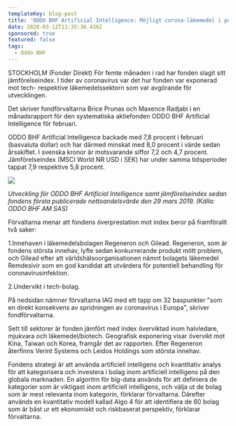 ```yaml
---
templateKey: blog-post
title: 'ODDO BHF Artificial Intelligence: Möjligt corona-läkemedel i portföljen'
date: 2020-03-12T11:35:36.436Z
sponsored: true
featured: false
tags:
  - Oddo BHF
---
```

STOCKHOLM (Fonder Direkt) För femte månaden i rad har fonden slagit sitt jämförelseindex. I tider av coronavirus var det hur fonden var exponerad mot tech- respektive läkemedelssektorn som var avgörande för utvecklingen.

Det skriver fondförvaltarna Brice Prunas och Maxence Radjabi i en månadsrapport för den systematiska aktiefonden ODDO BHF Artificial Intelligence för februari.

ODDO BHF Artificial Intelligence backade med 7,8 procent i februari (basvaluta dollar) och har därmed minskat med 8,0 procent i värde sedan årsskiftet. I svenska kronor är motsvarande siffor 7,2 och 4,7 procent. Jämförelseindex (MSCI World NR USD i SEK) har under samma tidsperioder tappat 7,9 respektive 5,8 procent.

![](/img/AI.PNG)

*Utveckling för ODDO BHF Artificial Intelligence samt jämförelseindex sedan fondens första publicerade nettoandelsvärde den 29 mars 2019. (Källa: ODDO BHF AM SAS)*

Förvaltarna menar att fondens överprestation mot index beror på framförallt två saker:

1.Innehaven i läkemedelsbolagen Regeneron och Gilead. Regeneron, som är fondens största innehav, lyfte sedan konkurrerande produkt mött problem, och Gilead efter att världshälsoorganisationen nämnt bolagets läkemedel Remdesivir som en god kandidat att utvärdera för potentiell behandling för coronavirusinfektion.

2.Undervikt i tech-bolag.

På nedsidan nämner förvaltarna IAG med ett tapp om 32 baspunkter "som en direkt konsekvens av spridningen av coronavirus i Europa", skriver fondförvaltarna.

Sett till sektorer är fonden jämfört med index överviktad inom halvledare, mjukvara och läkemedel/biotech. Geografisk exponering visar övervikt mot Kina, Taiwan och Korea, framgår det av rapporten. Efter Regeneron återfinns Verint Systems och Leidos Holdings som största innehav.

Fondens strategi är att använda artificiell intelligens och kvantitativ analys för att kategorisera och investera i bolag inom artificiell intelligens på den globala marknaden. En algoritm för big-data används för att definiera de kategorier som är viktigast inom artificiell intelligens, och välja ut de bolag som är mest relevanta inom kategorin, förklarar förvaltarna. Därefter används en kvantitativ modell kallad Algo 4 för att identifiera de 60 bolag som är bäst ur ett ekonomiskt och riskbaserat perspektiv, förklarar förvaltarna.
